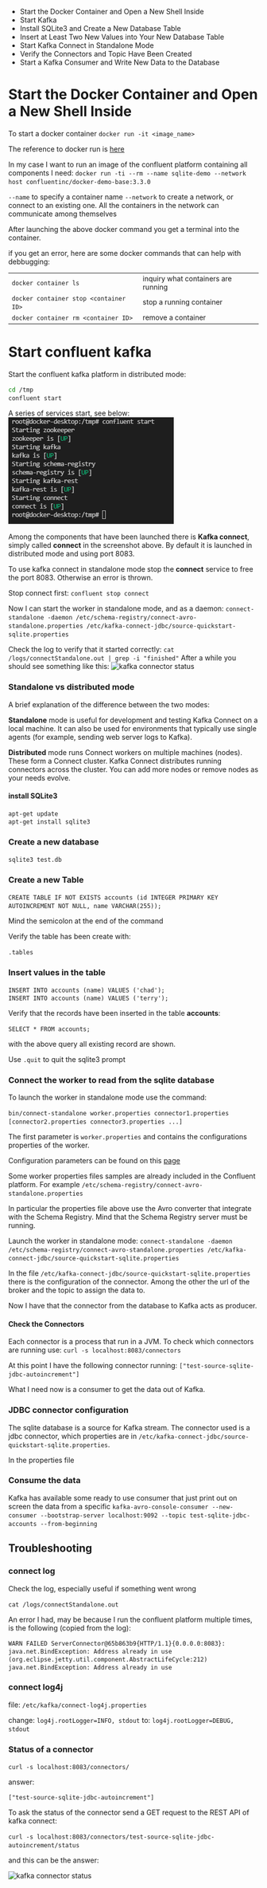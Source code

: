 - Start the Docker Container and Open a New Shell Inside
- Start Kafka
- Install SQLite3 and Create a New Database Table
- Insert at Least Two New Values into Your New Database Table
- Start Kafka Connect in Standalone Mode
- Verify the Connectors and Topic Have Been Created
- Start a Kafka Consumer and Write New Data to the Database

# Start the Docker Container and Open a New Shell Inside

To start a docker container
`docker run -it <image_name>`

The reference to docker run is [here](https://docs.docker.com/engine/reference/run/)

In my case I want to run an image of the confluent platform containing all components I need:
`docker run -ti --rm --name sqlite-demo --network host confluentinc/docker-demo-base:3.3.0`

`--name` to specify a container name
`--network` to create a network, or connect to an existing one. All the containers in the network can communicate among themselves

After launching the above docker command you get a terminal into the container.

if you get an error, here are some docker commands that can help with debbugging:

|   |   |
|---|---|
| `docker container ls` | inquiry what containers are running |
| `docker container stop <container ID>` | stop a running container |
| `docker container rm <container ID>` | remove a container |

# Start confluent kafka

Start the confluent kafka platform in distributed mode:

```bash
cd /tmp
confluent start
```

A series of services start, see below:
![start confluent kafka platform](pics\starting-kafka.png)

Among the components that have been launched there is **Kafka connect**, simply called **connect** in the screenshot above. By default it is launched in distributed mode and using port 8083.

To use kafka connect in standalone mode stop the **connect** service to free the port 8083. Otherwise an error is thrown.

Stop connect first:
`confluent stop connect`

Now I can start the worker in standalone mode, and as a daemon:
`connect-standalone -daemon /etc/schema-registry/connect-avro-standalone.properties /etc/kafka-connect-jdbc/source-quickstart-sqlite.properties`

Check the log to verify that it started correctly:
`cat /logs/connectStandalone.out | grep -i "finished"`
After a while you should see something like this:
![kafka connector status](/pics/connect-standalone.png)

### Standalone vs distributed mode

A brief explanation of the difference between the two modes:

**Standalone** mode is useful for development and testing Kafka Connect on a local machine. It can also be used for environments that typically use single agents (for example, sending web server logs to Kafka).

**Distributed** mode runs Connect workers on multiple machines (nodes). These form a Connect cluster. Kafka Connect distributes running connectors across the cluster. You can add more nodes or remove nodes as your needs evolve.



#### install SQLite3 


```
apt-get update
apt-get install sqlite3
```

### Create a new database

`sqlite3 test.db`

### Create a new Table


`CREATE TABLE IF NOT EXISTS accounts (id INTEGER PRIMARY KEY AUTOINCREMENT NOT NULL, name VARCHAR(255));`

Mind the semicolon at the end of the command

Verify the table has been create with:

`.tables`

### Insert values in the table


```
INSERT INTO accounts (name) VALUES ('chad');
INSERT INTO accounts (name) VALUES ('terry');
```

Verify that the records have been inserted in the table **accounts**:

`SELECT * FROM accounts;`

with the above query all existing record are shown.

Use `.quit` to quit the sqlite3 prompt

### Connect the worker to read from the sqlite database

To launch the worker in standalone mode use the command:

`bin/connect-standalone worker.properties connector1.properties [connector2.properties connector3.properties ...]`

The first parameter is `worker.properties` and contains the configurations properties of the worker.

Configuration parameters can be found on this [page](https://docs.confluent.io/platform/current/connect/references/allconfigs.html)

Some worker properties files samples are already included in the Confluent platform. For example 
`/etc/schema-registry/connect-avro-standalone.properties`

In particular the properties file above use the Avro converter that integrate with the Schema Registry. Mind that the Schema Registry server must be running.

Launch the worker in standalone mode:
`connect-standalone -daemon /etc/schema-registry/connect-avro-standalone.properties /etc/kafka-connect-jdbc/source-quickstart-sqlite.properties`

In the file `/etc/kafka-connect-jdbc/source-quickstart-sqlite.properties` there is the configuration of the connector.
Among the other the url of the broker and the topic to assign the data to.

Now I have that the connector from the database to Kafka acts as producer.

#### Check the Connectors

Each connector is a process that run in a JVM. To check which connectors are running use:
`curl -s localhost:8083/connectors`

At this point I have the following connector running:
`["test-source-sqlite-jdbc-autoincrement"]`

What I need now is a consumer to get the data out of Kafka.

### JDBC connector configuration

The sqlite database is a source for Kafka stream. The connector used is a jdbc connector, which properties are in `/etc/kafka-connect-jdbc/source-quickstart-sqlite.properties`.

In the properties file  

### Consume the data

Kafka has available some ready to use consumer that just print out on screen the data from a specific `kafka-avro-console-consumer --new-consumer --bootstrap-server localhost:9092 --topic test-sqlite-jdbc-accounts --from-beginning`

## Troubleshooting

### connect log
Check the log, especially useful if something went wrong

`cat /logs/connectStandalone.out`

An error I had, may be because I run the confluent platform multiple times, is the following (copied from the log):

```
WARN FAILED ServerConnector@65b863b9{HTTP/1.1}{0.0.0.0:8083}: java.net.BindException: Address already in use (org.eclipse.jetty.util.component.AbstractLifeCycle:212)
java.net.BindException: Address already in use
```

### connect log4j

file: `/etc/kafka/connect-log4j.properties`

change: `log4j.rootLogger=INFO, stdout`
to: `log4j.rootLogger=DEBUG, stdout`

### Status of a connector

`curl -s localhost:8083/connectors/`

answer:
```
["test-source-sqlite-jdbc-autoincrement"]
```
To ask the status of the connector send a GET request to the REST API of kafka connect:

`curl -s localhost:8083/connectors/test-source-sqlite-jdbc-autoincrement/status`

and this can be the answer:

![kafka connector status](/pics/kafka-connector-status.png)
